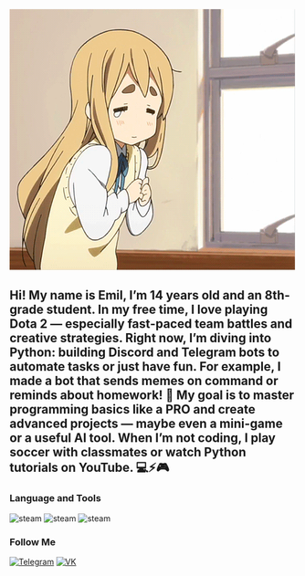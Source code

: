 ![Header](https://github.com/Emilrifl/my-project/blob/main/assets/6f47d49aa56c67308a7ab638d11bcb8c.gif)

## Hi! My name is Emil, I’m 14 years old and an 8th-grade student. In my free time, I love playing Dota 2 — especially fast-paced team battles and creative strategies. Right now, I’m diving into Python: building Discord and Telegram bots to automate tasks or just have fun. For example, I made a bot that sends memes on command or reminds about homework! 🚀 My goal is to master programming basics like a PRO and create advanced projects — maybe even a mini-game or a useful AI tool. When I’m not coding, I play soccer with classmates or watch Python tutorials on YouTube. 💻⚡🎮


<!-- YOUTUBE:START -->
<!-- YOUTUBE:END -->


### Language and Tools
![steam](https://shields.microej.com/badge/-steam-f9d79a?style=for-the-badge&logo=steam&logoColor=000000)
![steam](https://shields.microej.com/badge/-python-f9d79a?style=for-the-badge&logo=steam&logoColor=000000)
![steam](https://shields.microej.com/badge/-dota_2-f9d79a?style=for-the-badge&logo=steam&logoColor=000000)

### Follow Me
[![Telegram](https://shields.microej.com/badge/-Telegram-f9d79a?style=for-the-badge&logo=Telegram&logoColor=000000)](https://t.me/Emilrifl)
[![VK](https://shields.microej.com/badge/-VK-f9d79a?style=for-the-badge&logo=Vk&logoColor=000000)](https://vk.com/emilrifl?ysclid=m75ab9hy7t749976532)